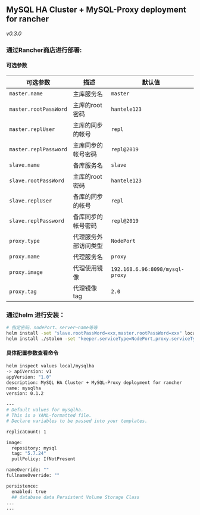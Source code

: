 ## MySQL HA Cluster + MySQL-Proxy deployment for rancher


_v0.3.0_

### 通过Rancher商店进行部署:
#### 可选参数


| 可选参数                            |      描述                         |  默认值                                              |
| ---------------------------------- | -------------------------------------------------------------------------------------------------------------------------- | -------------------------------------------------- |
| `master.name`                                 | 主库服务名                                    |                      `master` |
| `master.rootPassWord`              | 主库的root密码                                                                                                                | `hantele123`                                     |
| `master.replUser` | 主库的同步的帐号 | `repl` |
| `master.replPassword` | 主库同步的帐号密码 | `repl@2019` |
| `slave.name` | 备库服务名 | `slave` |
| `slave.rootPassWord` | 主库的root密码 | `hantele123` |
| `slave.replUser` | 备库的同步的帐号 | `repl` |
| `slave.replPassword` | 备库同步的帐号密码 | `repl@2019` |
| `proxy.type` | 代理服务外部访问类型 | `NodePort` |
| `proxy.name` | 代理服务名 | `proxy` |
| `proxy.image` | 代理使用镜像 | `192.168.6.96:8098/mysql-proxy` |
| `proxy.tag` | 代理镜像tag | `2.0` |



### 通过helm 进行安装：


```bash
# 指定密码、nodePort、server—name等等
helm install -set "slave.rootPassWord=xxx,master.rootPassWord=xxx" local/mysqlha --name mytest
helm install ./stolon -set "keeper.serviceType=NodePort,proxy.serviceType=NodePort"--namespace=demo

```
#### 具体配置参数查看命令
```bash
helm inspect values local/mysqlha
-> apiVersion: v1
appVersion: "1.0"
description: MySQL HA Cluster + MySQL-Proxy deployment for rancher
name: mysqlha
version: 0.1.2

---
# Default values for mysqlha.
# This is a YAML-formatted file.
# Declare variables to be passed into your templates.

replicaCount: 1

image:
  repository: mysql
  tag: "5.7.24"
  pullPolicy: IfNotPresent

nameOverride: ""
fullnameOverride: ""

persistence:
  enabled: true
  ## database data Persistent Volume Storage Class
...
...

```
